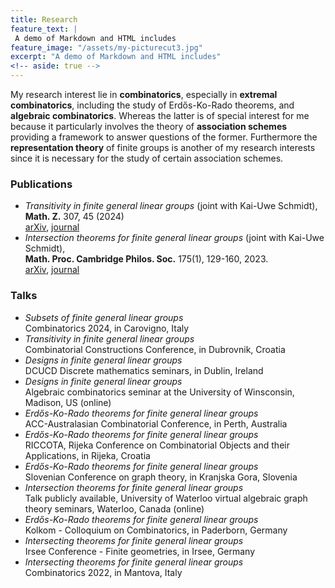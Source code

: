 ```yaml
---
title: Research 
feature_text: |
 A demo of Markdown and HTML includes
feature_image: "/assets/my-picturecut3.jpg"  
excerpt: "A demo of Markdown and HTML includes"
<!-- aside: true -->
---
```


My research interest lie in **combinatorics**, especially in **extremal combinatorics**, including the study of Erdős-Ko-Rado theorems, and **algebraic combinatorics**. Whereas the latter is of special interest for me because it particularly involves the theory of **association schemes** providing a framework to answer questions of the former. Furthermore the **representation theory** of finite groups is another of my research interests since it is necessary for the study of certain association schemes.  

### Publications 

*  _Transitivity in finite general linear groups_ (joint with Kai-Uwe Schmidt),  <br>
   **Math. Z.** 307, 45 (2024) <br>
   [arXiv](https://arxiv.org/abs/2209.07927 "arXiv"), [journal](https://link.springer.com/article/10.1007/s00209-024-03511-x "journal")
*  _Intersection theorems for finite general linear groups_ (joint with Kai-Uwe Schmidt), <br>
   **Math. Proc. Cambridge Philos. Soc.** 175(1), 129-160, 2023. <br>
   [arXiv](https://web3.arxiv.org/abs/2205.08456 "arXiv"), [journal](https://www.cambridge.org/core/journals/mathematical-proceedings-of-the-cambridge-philosophical-society/article/intersection-theorems-for-finite-general-linear-groups/5007627D69D7EEC667D102463ECA0A9C "journal")

### Talks

*  _Subsets of finite general linear groups_ <br>
 Combinatorics 2024, in Carovigno, Italy 
*  _Transitivity in finite general linear groups_ <br>
 Combinatorial Constructions Conference, in Dubrovnik, Croatia
*  _Designs in finite general linear groups_ <br>
  DCUCD Discrete mathematics seminars, in Dublin, Ireland
*  _Designs in finite general linear groups_ <br>
  Algebraic combinatorics seminar at the University of Winsconsin, Madison, US (online)
*  _Erdős-Ko-Rado theorems for finite general linear groups_ <br>
 ACC-Australasian Combinatorial Conference, in Perth, Australia
*  _Erdős-Ko-Rado theorems for finite general linear groups_ <br>
 RICCOTA, Rijeka Conference on Combinatorial Objects and their Applications, in Rijeka, Croatia
*   _Erdős-Ko-Rado theorems for finite general linear groups_ <br>
 Slovenian Conference on graph theory, in Kranjska Gora, Slovenia
*  _Intersection theorems for finite general linear groups_ <br>
 Talk publicly available, University of Waterloo virtual algebraic graph theory seminars, Waterloo, Canada (online)
*  _Erdős-Ko-Rado theorems for finite general linear groups_ <br>
 Kolkom - Colloquium on Combinatorics, in Paderborn, Germany
*  _Intersecting theorems for finite general linear groups_ <br>
 Irsee Conference - Finite geometries, in Irsee, Germany
* _Intersecting theorems for finite general linear groups_ <br>
  Combinatorics 2022, in Mantova, Italy

